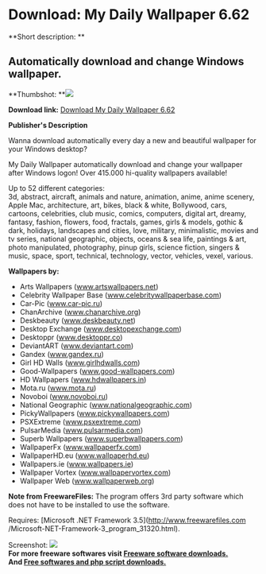 # Download: My Daily Wallpaper 6.62

**Short description: **

## Automatically download and change Windows wallpaper.

  
**Thumbshot: **![](http://www.freewarefiles.com/screenshot/mydailywpaper_md.jpg)   
  
**Download link:** [Download My Daily Wallpaper 6.62](http://freesoftwares.boysofts.com/My-Daily-Wallpaper_program_76579.html)  
  

**Publisher's Description**  
  

Wanna download automatically every day a new and beautiful wallpaper for your
Windows desktop?

My Daily Wallpaper automatically download and change your wallpaper after
Windows logon! Over 415.000 hi-quality wallpapers available!

Up to 52 different categories:  
3d, abstract, aircraft, animals and nature, animation, anime, anime scenery,
Apple Mac, architecture, art, bikes, black & white, Bollywood, cars, cartoons,
celebrities, club music, comics, computers, digital art, dreamy, fantasy,
fashion, flowers, food, fractals, games, girls & models, gothic & dark,
holidays, landscapes and cities, love, military, minimalistic, movies and tv
series, national geographic, objects, oceans & sea life, paintings & art,
photo manipulated, photography, pinup girls, science fiction, singers & music,
space, sport, technical, technology, vector, vehicles, vexel, various.

**Wallpapers by:**

  * Arts Wallpapers (www.artswallpapers.net) 
  * Celebrity Wallpaper Base (www.celebritywallpaperbase.com) 
  * Car-Pic (www.car-pic.ru) 
  * ChanArchive (www.chanarchive.org) 
  * Deskbeauty (www.deskbeauty.net) 
  * Desktop Exchange (www.desktopexchange.com) 
  * Desktoppr (www.desktoppr.co) 
  * DeviantART (www.deviantart.com) 
  * Gandex (www.gandex.ru) 
  * Girl HD Walls (www.girlhdwalls.com) 
  * Good-Wallpapers (www.good-wallpapers.com) 
  * HD Wallpapers (www.hdwallpapers.in) 
  * Mota.ru (www.mota.ru) 
  * Novoboi (www.novoboi.ru) 
  * National Geographic (www.nationalgeographic.com) 
  * PickyWallpapers (www.pickywallpapers.com) 
  * PSXExtreme (www.psxextreme.com) 
  * PulsarMedia (www.pulsarmedia.com) 
  * Superb Wallpapers (www.superbwallpapers.com) 
  * WallpaperFx (www.wallpaperfx.com) 
  * WallpaperHD.eu (www.wallpaperhd.eu) 
  * Wallpapers.ie (www.wallpapers.ie) 
  * Wallpaper Vortex (www.wallpapervortex.com) 
  * Wallpaper Web (www.wallpaperweb.org) 

**Note from FreewareFiles:** The program offers 3rd party software which does not have to be installed to use the software.

Requires: [Microsoft .NET Framework 3.5](http://www.freewarefiles.com
/Microsoft-NET-Framework-3_program_31320.html).

  
  
Screenshot: ![](http://www.freewarefiles.com/screenshot/mydailywpaper.jpg)  
**For more freeware softwares visit [Freeware software downloads.](http://freesoftwares.boysofts.com/)**   
**And [Free softwares and php script downloads.](http://www.boysofts.com/)**

